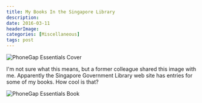 ```yaml
---
title: My Books In the Singapore Library
description: 
date: 2016-03-11
headerImage: 
categories: [Miscellaneous]
tags: post
---
```


![PhoneGap Essentials Cover](/images/covers/phonegap-essentials-cover-160.png)

I'm not sure what this means, but a former colleague shared this image with me. Apparently the Singapore Government Library web site has entries for some of my books. How cool is that?

![PhoneGap Essentials Book](/images/2016/singapore-library.PNG)